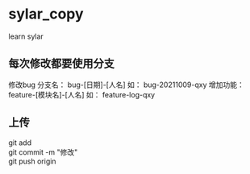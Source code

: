 # sylar_copy

learn sylar

## 每次修改都要使用分支
修改bug 分支名：  bug-[日期]-[人名]  如： bug-20211009-qxy
增加功能：  feature-[模块名]-[人名]  如： feature-log-qxy


## 上传
git add <br>
git commit -m "修改"<br>
git push origin <branch><br>
